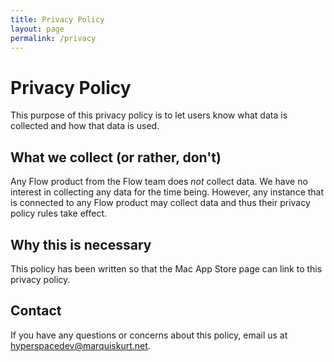 ```yaml
---
title: Privacy Policy
layout: page
permalink: /privacy
---
```


# Privacy Policy

This purpose of this privacy policy is to let users know what data is collected and how that data is used.

## What we collect (or rather, don't)

Any Flow product from the Flow team does _not_ collect data. We have no interest in collecting any data for the time being. However, any instance that is connected to any Flow product may collect data and thus their privacy policy rules take effect.

## Why this is necessary

This policy has been written so that the Mac App Store page can link to this privacy policy.

## Contact
If you have any questions or concerns about this policy, email us at [hyperspacedev@marquiskurt.net](mailto:hyperspacedev@marquiskurt.net).